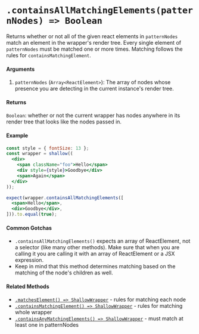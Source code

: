 # `.containsAllMatchingElements(patternNodes) => Boolean`

Returns whether or not all of the given react elements in `patternNodes` match an element in the wrapper's render tree. Every single element of `patternNodes` must be matched one or more times. Matching follows the rules for `containsMatchingElement`.


#### Arguments

1. `patternNodes` (`Array<ReactElement>`): The array of nodes whose presence you are detecting in the current instance's
render tree.


#### Returns

`Boolean`: whether or not the current wrapper has nodes anywhere in its render tree that looks
like the nodes passed in.


#### Example


```jsx
const style = { fontSize: 13 };
const wrapper = shallow((
  <div>
    <span className="foo">Hello</span>
    <div style={style}>Goodbye</div>
    <span>Again</span>
  </div>
));

expect(wrapper.containsAllMatchingElements([
  <span>Hello</span>,
  <div>Goodbye</div>,
])).to.equal(true);
```


#### Common Gotchas

- `.containsAllMatchingElements()` expects an array of ReactElement, not a selector (like many other methods). Make sure that
when you are calling it you are calling it with an array of ReactElement or a JSX expression.
- Keep in mind that this method determines matching based on the matching of the node's children as
well.


#### Related Methods

- [`.matchesElement() => ShallowWrapper`](matchesElement.md) - rules for matching each node
- [`.containsMatchingElement() => ShallowWrapper`](containsMatchingElement.md) - rules for matching whole wrapper
- [`.containsAnyMatchingElements() => ShallowWrapper`](containsAnyMatchingElements.md) - must match at least one in patternNodes
